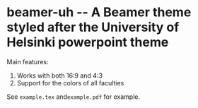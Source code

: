 # beamer-uh -- A Beamer theme styled after the University of Helsinki powerpoint theme

Main features:
1) Works with both 16:9 and 4:3
2) Support for the colors of all faculties

See `example.tex` and`example.pdf` for example.
